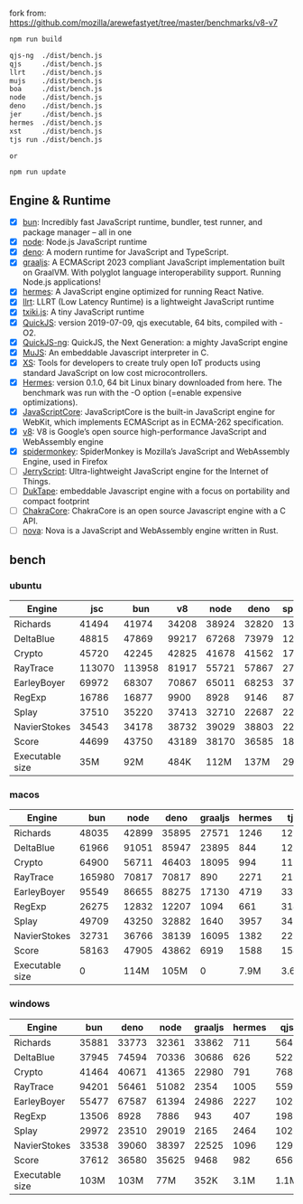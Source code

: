 fork from: https://github.com/mozilla/arewefastyet/tree/master/benchmarks/v8-v7

```bash
npm run build

qjs-ng  ./dist/bench.js
qjs     ./dist/bench.js
llrt    ./dist/bench.js
mujs    ./dist/bench.js
boa     ./dist/bench.js
node    ./dist/bench.js
deno    ./dist/bench.js
jer     ./dist/bench.js
hermes  ./dist/bench.js
xst     ./dist/bench.js
tjs run ./dist/bench.js

or

npm run update
```

## Engine & Runtime

- [x] [bun](https://github.com/oven-sh/bun): Incredibly fast JavaScript runtime, bundler, test runner, and package manager – all in one
- [x] [node](https://github.com/nodejs/node): Node.js JavaScript runtime
- [x] [deno](https://github.com/denoland/deno): A modern runtime for JavaScript and TypeScript.
- [x] [graaljs](https://github.com/oracle/graaljs): A ECMAScript 2023 compliant JavaScript implementation built on GraalVM. With polyglot language interoperability support. Running Node.js applications!
- [x] [hermes](https://github.com/facebook/hermes): A JavaScript engine optimized for running React Native.
- [x] [llrt](https://github.com/awslabs/llrt): LLRT (Low Latency Runtime) is a lightweight JavaScript runtime
- [x] [txiki.js](https://github.com/saghul/txiki.js): A tiny JavaScript runtime
- [x] [QuickJS](https://bellard.org/quickjs/): version 2019-07-09, qjs executable, 64 bits, compiled with -O2.
- [x] [QuickJS-ng](https://github.com/quickjs-ng/quickjs): QuickJS, the Next Generation: a mighty JavaScript engine
- [x] [MuJS](https://github.com/ccxvii/mujs): An embeddable Javascript interpreter in C.
- [x] [XS](https://github.com/Moddable-OpenSource/moddable): Tools for developers to create truly open IoT products using standard JavaScript on low cost microcontrollers.
- [x] [Hermes](https://github.com/facebook/hermes): version 0.1.0, 64 bit Linux binary downloaded from here. The benchmark was run with the -O option (=enable expensive optimizations).
- [x] [JavaScriptCore](https://github.com/WebKit/webkit/tree/main/Source/JavaScriptCore): JavaScriptCore is the built-in JavaScript engine for WebKit, which implements ​ECMAScript as in ​ECMA-262 specification.
- [x] [v8](https://v8.dev/): V8 is Google’s open source high-performance JavaScript and WebAssembly engine
- [x] [spidermonkey](https://spidermonkey.dev/): SpiderMonkey is Mozilla’s JavaScript and WebAssembly Engine, used in Firefox
- [ ] [JerryScript](https://github.com/jerryscript-project/jerryscript): Ultra-lightweight JavaScript engine for the Internet of Things.
- [ ] [DukTape](https://github.com/svaarala/duktape): embeddable Javascript engine with a focus on portability and compact footprint
- [ ] [ChakraCore](https://github.com/chakra-core/ChakraCore): ChakraCore is an open source Javascript engine with a C API.
- [ ] [nova](https://github.com/trynova/nova): Nova is a JavaScript and WebAssembly engine written in Rust.

## bench

### ubuntu
| Engine | jsc | bun | v8 | node | deno | spidermonkey | graaljs | hermes | llrt | tjs | qjs | qjs(ng) | mujs | xst | boa |
| --- | --- | --- | --- | --- | --- | --- | --- | --- | --- | --- | --- | --- | --- | --- | --- |
| Richards | 41494 | 41974 | 34208 | 38924 | 32820 | 13524 | 35366 | 1144 | 738 | 719 | 683 | 721 | 231 | 87.3 | 47.5 |
| DeltaBlue | 48815 | 47869 | 99217 | 67268 | 73979 | 12708 | 39942 | 1072 | 696 | 701 | 673 | 689 | 326 | 157 | 45.8 |
| Crypto | 45720 | 42245 | 42825 | 41678 | 41562 | 17666 | 29558 | 1367 | 791 | 606 | 752 | 592 | 183 | 286 | 56.2 |
| RayTrace | 113070 | 113958 | 81917 | 55721 | 57867 | 27916 | 2790 | 1602 | 1223 | 1113 | 925 | 1026 | 515 | 464 | 143 |
| EarleyBoyer | 69972 | 68307 | 70867 | 65011 | 68253 | 37487 | 25034 | 3384 | 2027 | 1822 | 1547 | 1561 | 523 | 331 | 155 |
| RegExp | 16786 | 16877 | 9900 | 8928 | 9146 | 8758 | 1426 | 553 | 192 | 244 | 249 | 239 | 197 | 70.7 | 44.1 |
| Splay | 37510 | 35220 | 37413 | 32710 | 22687 | 22223 | 2430 | 3683 | 1893 | 1988 | 1775 | 1737 | 1316 | 363 | 160 |
| NavierStokes | 34543 | 34178 | 38732 | 39029 | 38803 | 22024 | 29621 | 1858 | 1484 | 1045 | 1328 | 1001 | 478 | 781 | 121 |
| Score | 44699 | 43750 | 43189 | 38170 | 36585 | 18483 | 11468 | 1556 | 927 | 865 | 857 | 816 | 383 | 243 | 83.4 |
| Executable size | 35M | 92M | 484K | 112M | 137M | 295M | 4.0K | 36M | 8.2M | 5.2M | 1.1M | 1.3M | 408K | 2.1M | 27M |
### macos
| Engine | bun | node | deno | graaljs | hermes | tjs | qjs(ng) | qjs | llrt | mujs | xst |
| --- | --- | --- | --- | --- | --- | --- | --- | --- | --- | --- | --- |
| Richards | 48035 | 42899 | 35895 | 27571 | 1246 | 1272 | 1320 | 1101 | 665 | 413 | 96.1 |
| DeltaBlue | 61966 | 91051 | 85947 | 23895 | 844 | 1213 | 1235 | 1121 | 625 | 612 | 177 |
| Crypto | 64900 | 56711 | 46403 | 18095 | 994 | 1173 | 1214 | 1239 | 551 | 314 | 325 |
| RayTrace | 165980 | 70817 | 70817 | 890 | 2271 | 2160 | 1521 | 1235 | 1143 | 990 | 553 |
| EarleyBoyer | 95549 | 86655 | 88275 | 17130 | 4719 | 3367 | 2399 | 2308 | 1860 | 1081 | 358 |
| RegExp | 26275 | 12832 | 12207 | 1094 | 661 | 314 | 253 | 286 | 165 | 315 | 150 |
| Splay | 49709 | 43250 | 32882 | 1640 | 3957 | 3496 | 2302 | 2212 | 2084 | 1301 | 399 |
| NavierStokes | 32731 | 36766 | 38139 | 16095 | 1382 | 2233 | 2063 | 2340 | 1119 | 728 | 796 |
| Score | 58163 | 47905 | 43862 | 6919 | 1588 | 1544 | 1310 | 1262 | 811 | 632 | 291 |
| Executable size | 0 | 114M | 105M | 0 | 7.9M | 3.6M | 1.0M | 920K | 8.2M | 432K | 1.6M |
### windows
| Engine | bun | deno | node | graaljs | hermes | qjs | llrt | tjs | mujs | boa | qjs(ng) |
| --- | --- | --- | --- | --- | --- | --- | --- | --- | --- | --- | --- |
| Richards | 35881 | 33773 | 32361 | 33862 | 711 | 564 | 513 | 441 | 226 | 36.4 | 441 |
| DeltaBlue | 37945 | 74594 | 70336 | 30686 | 626 | 522 | 473 | 417 | 318 | 34.4 | 403 |
| Crypto | 41464 | 40671 | 41365 | 22980 | 791 | 768 | 507 | 387 | 182 | 49.1 | 385 |
| RayTrace | 94201 | 56461 | 51082 | 2354 | 1005 | 559 | 681 | 741 | 436 | 114 | 592 |
| EarleyBoyer | 55477 | 67587 | 61394 | 24986 | 2227 | 1028 | 1129 | 1170 | 560 | 108 | 0 |
| RegExp | 13506 | 8928 | 7886 | 943 | 407 | 198 | 196 | 211 | 199 | 38.5 | 186 |
| Splay | 29972 | 23510 | 29019 | 2165 | 2464 | 1026 | 1139 | 1384 | 1156 | 118 | 993 |
| NavierStokes | 33538 | 39060 | 38397 | 22525 | 1096 | 1299 | 1081 | 699 | 485 | 110 | 702 |
| Score | 37612 | 36580 | 35625 | 9468 | 982 | 656 | 623 | 579 | 371 | 66.5 | 0 |
| Executable size | 103M | 103M | 77M | 352K | 3.1M | 1.1M | 9.0M | 5.8M | 660K | 27M | 1.8M |
